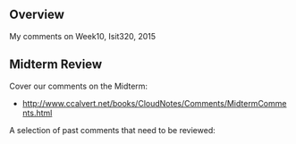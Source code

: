 ## Overview

My comments on Week10, Isit320, 2015

## Midterm Review

Cover our comments on the Midterm:

- <http://www.ccalvert.net/books/CloudNotes/Comments/MidtermComments.html>


A selection of past comments that need to be reviewed:


